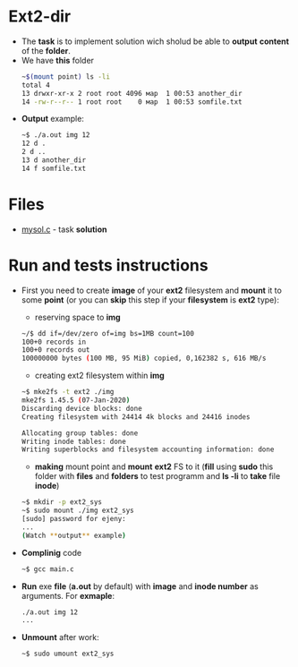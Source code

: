 # Ext2-dir

* The **task** is to implement solution wich sholud be able to **output** **content** of the **folder**.
* We have **this** folder
  ```sh
  ~$(mount point) ls -li
  total 4
  13 drwxr-xr-x 2 root root 4096 мар  1 00:53 another_dir
  14 -rw-r--r-- 1 root root    0 мар  1 00:53 somfile.txt
  ```
* **Output** example:
  ```sh
  ~$ ./a.out img 12
  12 d .
  2 d ..
  13 d another_dir
  14 f somfile.txt
  ```

# Files

* [mysol.c](https://github.com/EjenY-Poltavchiny/Filesystems-prac/blob/main/ext2-dir/mysol.c) - task **solution**

# Run and tests instructions

* First you need to create **image** of your **ext2** filesystem and **mount** it to some **point** (or you can **skip** this step if your **filesystem** is **ext2** type):

  * reserving space to **img**
  ```sh
  ~/$ dd if=/dev/zero of=img bs=1MB count=100
  100+0 records in
  100+0 records out
  100000000 bytes (100 MB, 95 MiB) copied, 0,162382 s, 616 MB/s
  ```
  * creating ext2 filesystem within **img**
  ```sh
  ~$ mke2fs -t ext2 ./img
  mke2fs 1.45.5 (07-Jan-2020)
  Discarding device blocks: done                            
  Creating filesystem with 24414 4k blocks and 24416 inodes

  Allocating group tables: done                            
  Writing inode tables: done                            
  Writing superblocks and filesystem accounting information: done
  ```
  * **making** mount point and **mount** **ext2** FS to it (**fill** using **sudo** this folder with **files** and **folders** to test programm and **ls -li** to **take** file **inode**)
  ```sh
  ~$ mkdir -p ext2_sys
  ~$ sudo mount ./img ext2_sys
  [sudo] password for ejeny: 
  ...
  (Watch **output** example)
  ```
* **Complinig** code 
  ```sh
  ~$ gcc main.c 
  ```
* **Run** exe **file** (**a.out** by default) with **image** and **inode number** as arguments. For **exmaple**:
  ```sh
  ./a.out img 12
  ...
  ```
* **Unmount** after work:
  ```sh
  ~$ sudo umount ext2_sys
  ```
